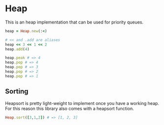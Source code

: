 # Heap

This is an heap implementation that can be used for priority queues.

```rb
heap = Heap.new(:<)

# << and .add are aliases
heap << 3 << 1 << 2
heap.add(4)

heap.peak # => 4
heap.pop # => 4
heap.pop # => 3
heap.pop # => 2
heap.pop # => 1
```

## Sorting

Heapsort is pretty light-weight to implement once you have a working heap. For this
reason this library also comes with a heapsort function.

```rb
Heap.sort([3,1,2]) # => [1, 2, 3]
```
